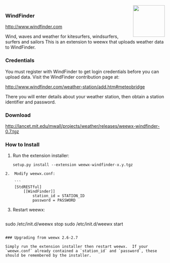 <img src='http://assets.windfinder.com/images/prod/v1/featured_products/windfinder-logo.png' width='100' align='right'/>

### WindFinder

http://www.windfinder.com

Wind, waves and weather for kitesurfers, windsurfers, surfers and sailors
This is an extension to weewx that uploads weather data to WindFinder.

### Credentials

You must register with WindFinder to get login credentials before you can upload data.  Visit the WindFinder contribution page at:

http://www.windfinder.com/weather-station/add.htm#meteobridge

There you will enter details about your weather station, then obtain a station identifier and password.

### Download

http://lancet.mit.edu/mwall/projects/weather/releases/weewx-windfinder-0.7.tgz

### How to Install

1.  Run the extension installer:

    ```
    setup.py install --extension weewx-windfinder-x.y.tgz
```
2.  Modify weewx.conf:

    ```
    [StdRESTful]
        [[WindFinder]]
            station_id = STATION_ID
            password = PASSWORD
```

3.  Restart weewx:

    ```
sudo /etc/init.d/weewx stop
sudo /etc/init.d/weewx start
```

### Upgrading from weewx 2.6-2.7

Simply run the extension installer then restart weewx.  If your `weewx.conf` already contained a `station_id` and `password`, these should be remembered by the installer.